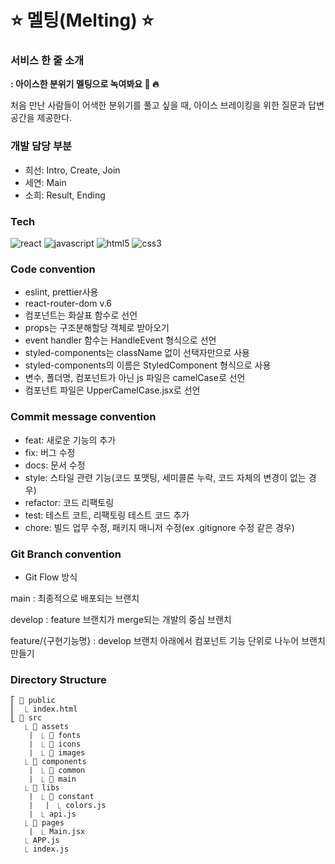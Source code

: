 # ⭐ 멜팅(Melting) ⭐


### 서비스 한 줄 소개
**: 아이스한 분위기 멜팅으로 녹여봐요 🧊 🔥**

처음 만난 사람들이 어색한 분위기를 풀고 싶을 때,
아이스 브레이킹을 위한 질문과 답변 공간을 제공한다.

### 개발 담당 부분
- 희선: Intro, Create, Join
- 세연: Main
- 소희: Result, Ending

### Tech
![react](https://img.shields.io/badge/-react-58c3ff?labelColor=white&logo=React)
![javascript](https://img.shields.io/badge/-javascript-ffd700?labelColor=white&logo=JavaScript)
![html5](https://img.shields.io/badge/-html5-fe765a?labelColor=white&logo=HTML5)
![css3](https://img.shields.io/badge/-css3-white?labelColor=blue&logo=CSS3)


### Code convention
- eslint, prettier사용
- react-router-dom v.6
- 컴포넌트는 화살표 함수로 선언
- props는 구조분해할당 객체로 받아오기
- event handler 함수는 HandleEvent 형식으로 선언
- styled-components는 className 없이 선택자만으로 사용
- styled-components의 이름은 StyledComponent 형식으로 사용
- 변수, 폴더명, 컴포넌트가 아닌 js 파일은 camelCase로 선언
- 컴포넌트 파일은 UpperCamelCase.jsx로 선언


### Commit message convention
- feat: 새로운 기능의 추가  
- fix: 버그 수정
- docs: 문서 수정
- style: 스타일 관련 기능(코드 포맷팅, 세미콜론 누락, 코드 자체의 변경이 없는 경우)
- refactor: 코드 리팩토링
- test: 테스트 코트, 리팩토링 테스트 코드 추가
- chore: 빌드 업무 수정, 패키지 매니저 수정(ex .gitignore 수정 같은 경우)


### Git Branch convention
- Git Flow 방식

main : 최종적으로 배포되는 브랜치

develop : feature 브랜치가 merge되는 개발의 중심 브랜치

feature/{구현기능명} : develop 브랜치 아래에서 컴포넌트 기능 단위로 나누어 브랜치 만들기


### Directory Structure
```
⎡ 📁 public
⎜  ⎿ index.html
⎣ 📁 src
   ⎿ 📁 assets
   ⎹  ⎿ 📁 fonts
   ⎹  ⎿ 📁 icons
   ⎹  ⎿ 📁 images
   ⎿ 📁 components
   ⎹  ⎿ 📁 common
   ⎹  ⎿ 📁 main
   ⎿ 📁 libs
   ⎹  ⎿ 📁 constant
   ⎹  ⎹  ⎿ colors.js
   ⎹  ⎿ api.js
   ⎿ 📁 pages
   ⎹  ⎿ Main.jsx
   ⎿ APP.js
   ⎿ index.js
```


